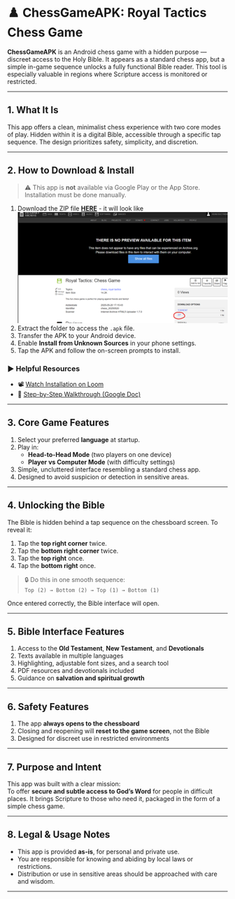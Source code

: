 # ♟️ ChessGameAPK: Royal Tactics Chess Game

**ChessGameAPK** is an Android chess game with a hidden purpose — discreet access to the Holy Bible. It appears as a standard chess app, but a simple in-game sequence unlocks a fully functional Bible reader. This tool is especially valuable in regions where Scripture access is monitored or restricted.

---

## 1. What It Is

This app offers a clean, minimalist chess experience with two core modes of play. Hidden within it is a digital Bible, accessible through a specific tap sequence. The design prioritizes safety, simplicity, and discretion.

---

## 2. How to Download & Install

> ⚠️ This app is **not** available via Google Play or the App Store. Installation must be done manually.

1. Download the ZIP file [**HERE**](https://archive.org/details/chess_20250520) - it will look like ![**THIS**](Internet-Archive-Screenshot.png)
3. Extract the folder to access the `.apk` file.
4. Transfer the APK to your Android device.
5. Enable **Install from Unknown Sources** in your phone settings.
6. Tap the APK and follow the on-screen prompts to install.

### ▶️ Helpful Resources

- 📽️ [Watch Installation on Loom](https://www.loom.com/share/fe5adb96448e4d88a1940c7ac319840a?sid=de0fbccd-c46d-43e2-a150-172116d075e4)  
- 📄 [Step-by-Step Walkthrough (Google Doc)](https://docs.google.com/document/d/1R9Nj-y8PCNScofqOTD8bjYuTh6V56YyUj31nFLSFyeI/edit?tab=t.0#heading=h.uni1cty5t3cd)

---

## 3. Core Game Features

1. Select your preferred **language** at startup.
2. Play in:
   - **Head-to-Head Mode** (two players on one device)
   - **Player vs Computer Mode** (with difficulty settings)
3. Simple, uncluttered interface resembling a standard chess app.
4. Designed to avoid suspicion or detection in sensitive areas.

---

## 4. Unlocking the Bible

The Bible is hidden behind a tap sequence on the chessboard screen. To reveal it:

1. Tap the **top right corner** twice.
2. Tap the **bottom right corner** twice.
3. Tap the **top right** once.
4. Tap the **bottom right** once.

> 🔒 Do this in one smooth sequence:  
> `Top (2) → Bottom (2) → Top (1) → Bottom (1)`

Once entered correctly, the Bible interface will open.

---

## 5. Bible Interface Features

1. Access to the **Old Testament**, **New Testament**, and **Devotionals**
2. Texts available in multiple languages
3. Highlighting, adjustable font sizes, and a search tool
4. PDF resources and devotionals included
5. Guidance on **salvation and spiritual growth**

---

## 6. Safety Features

1. The app **always opens to the chessboard**
2. Closing and reopening will **reset to the game screen**, not the Bible
3. Designed for discreet use in restricted environments

---

## 7. Purpose and Intent

This app was built with a clear mission:  
To offer **secure and subtle access to God’s Word** for people in difficult places. It brings Scripture to those who need it, packaged in the form of a simple chess game.

---

## 8. Legal & Usage Notes

- This app is provided **as-is**, for personal and private use.
- You are responsible for knowing and abiding by local laws or restrictions.
- Distribution or use in sensitive areas should be approached with care and wisdom.

---
